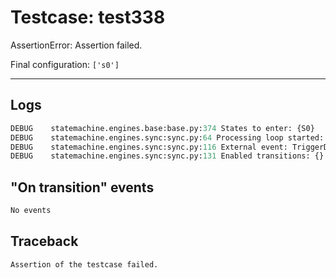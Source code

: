 # Testcase: test338

AssertionError: Assertion failed.

Final configuration: `['s0']`

---

## Logs
```py
DEBUG    statemachine.engines.base:base.py:374 States to enter: {S0}
DEBUG    statemachine.engines.sync:sync.py:64 Processing loop started: s0
DEBUG    statemachine.engines.sync:sync.py:116 External event: TriggerData(machine=<weakproxy at 0x7f56c65fde90; to 'statemachine.io.test338' at 0x7f56c654ea50>, event=Event('timeout', delay=2000.0, internal=False), send_id='da02e3b153ad4d2a89b1fcb8f51e035a', _target=None, execution_time=1733943932.702409, model=Model(state=s0), args=(), kwargs={})
DEBUG    statemachine.engines.sync:sync.py:131 Enabled transitions: {}

```

## "On transition" events
```py
No events
```

## Traceback
```py
Assertion of the testcase failed.
```
